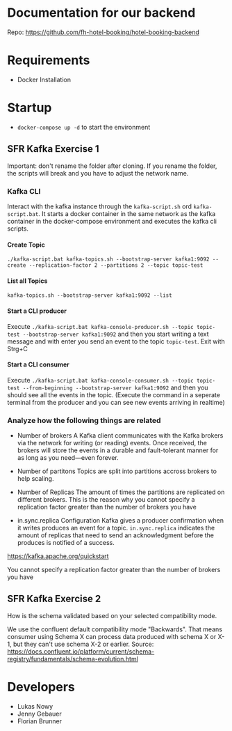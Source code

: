 # Documentation for our backend

Repo: https://github.com/fh-hotel-booking/hotel-booking-backend

# Requirements

- Docker Installation

# Startup

- `docker-compose up -d` to start the environment

## SFR Kafka Exercise 1

Important: don't rename the folder after cloning. If you rename the folder, the scripts will break and you have to adjust the network name.

### Kafka CLI

Interact with the kafka instance through the `kafka-script.sh` ord `kafka-script.bat`.
It starts a docker container in the same network as the kafka container in the docker-compose environment and executes the kafka cli scripts.

#### Create Topic

`./kafka-script.bat kafka-topics.sh --bootstrap-server kafka1:9092 --create --replication-factor 2 --partitions 2 --topic topic-test`

#### List all Topics

`kafka-topics.sh --bootstrap-server kafka1:9092 --list`

#### Start a CLI producer

Execute
`./kafka-script.bat kafka-console-producer.sh --topic topic-test --bootstrap-server kafka1:9092`
and then you start writing a text message and with enter you send an event to the topic `topic-test`.
Exit with Strg+C

#### Start a CLI consumer

Execute
`./kafka-script.bat kafka-console-consumer.sh --topic topic-test --from-beginning --bootstrap-server kafka1:9092`
and then you should see all the events in the topic. (Execute the command in a seperate terminal from the producer and you can see new events arriving in realtime)

### Analyze how the following things are related

- Number of brokers
  A Kafka client communicates with the Kafka brokers via the network for writing (or reading) events. Once received, the brokers will store the events in a durable and fault-tolerant manner for as long as you need—even forever.
- Number of partitons
  Topics are split into partitions accross brokers to help scaling.
- Number of Replicas
  The amount of times the partitions are replicated on different brokers.
  This is the reason why you cannot specify a replication factor greater than the number of brokers you have

- in.sync.replica Configuration
  Kafka gives a producer confirmation when it writes produces an event for a topic. `in.sync.replica` indicates the amount of replicas that need to send an acknowledgment before the produces is notified of a success.

https://kafka.apache.org/quickstart

You cannot specify a replication factor greater than the number of brokers you have

## SFR Kafka Exercise 2

How is the schema validated based on your selected compatibility mode.

We use the confluent default compatibility mode "Backwards". That means consumer using Schema X can process data produced with schema X or X-1, but they can't use schema X-2 or earlier.
Source: https://docs.confluent.io/platform/current/schema-registry/fundamentals/schema-evolution.html

# Developers

- Lukas Nowy
- Jenny Gebauer
- Florian Brunner
